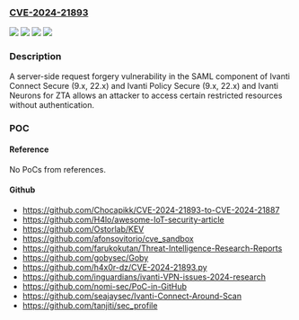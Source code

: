 ### [CVE-2024-21893](https://cve.mitre.org/cgi-bin/cvename.cgi?name=CVE-2024-21893)
![](https://img.shields.io/static/v1?label=Product&message=ICS&color=blue)
![](https://img.shields.io/static/v1?label=Product&message=IPS&color=blue)
![](https://img.shields.io/static/v1?label=Version&message=9.1R18%3C%3D%209.1R18%20&color=brighgreen)
![](https://img.shields.io/static/v1?label=Vulnerability&message=n%2Fa&color=brighgreen)

### Description

A server-side request forgery vulnerability in the SAML component of Ivanti Connect Secure (9.x, 22.x) and Ivanti Policy Secure (9.x, 22.x) and Ivanti Neurons for ZTA allows an attacker to access certain restricted resources without authentication.

### POC

#### Reference
No PoCs from references.

#### Github
- https://github.com/Chocapikk/CVE-2024-21893-to-CVE-2024-21887
- https://github.com/H4lo/awesome-IoT-security-article
- https://github.com/Ostorlab/KEV
- https://github.com/afonsovitorio/cve_sandbox
- https://github.com/farukokutan/Threat-Intelligence-Research-Reports
- https://github.com/gobysec/Goby
- https://github.com/h4x0r-dz/CVE-2024-21893.py
- https://github.com/inguardians/ivanti-VPN-issues-2024-research
- https://github.com/nomi-sec/PoC-in-GitHub
- https://github.com/seajaysec/Ivanti-Connect-Around-Scan
- https://github.com/tanjiti/sec_profile

